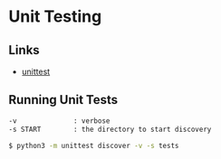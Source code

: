 # Unit Testing

## Links

* [unittest](https://docs.python.org/3/library/unittest.html)

## Running Unit Tests

```sh
-v              : verbose
-s START        : the directory to start discovery

$ python3 -m unittest discover -v -s tests
```